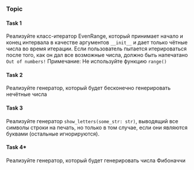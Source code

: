 ### Topic 

#### Task 1
Реализуйте класс-итератор EvenRange, который принимает начало и конец 
интервала в качестве аргументов `__init__` и дает только чётные числа во время итерации. Если 
пользователь пытается итерироваться после того, как он дал все возможные числа, должно быть 
напечатано `Out of numbers!` Примечание: Не используйте функцию `range()`


#### Task 2
Реализуйте генератор, который будет бесконечно генерировать нечётные числа

#### Task 3
Реализуйте генератор `show_letters(some_str: str)`, выводящий все символы 
строки на печать, но только в том случае, если они являются буквами (остальные игнорируются).

#### Task 4*
Реализуйте генератор, который будет генерировать числа Фибоначчи